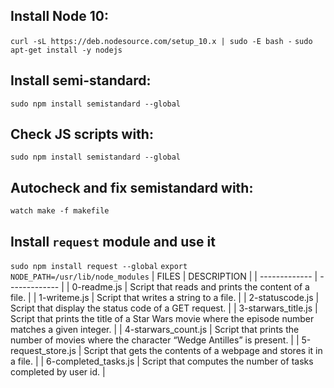 ## Install Node 10:
`curl -sL https://deb.nodesource.com/setup_10.x | sudo -E bash -`
`sudo apt-get install -y nodejs`
## Install semi-standard:
`sudo npm install semistandard --global`
## Check JS scripts with:
`sudo npm install semistandard --global`
## Autocheck and fix semistandard with:
`watch make -f makefile`
## Install `request` module and use it
`sudo npm install request --global`
`export NODE_PATH=/usr/lib/node_modules`
| FILES  | DESCRIPTION |
| ------------- | ------------- |
| 0-readme.js | Script that reads and prints the content of a file. |
| 1-writeme.js | Script that writes a string to a file. |
| 2-statuscode.js | Script that display the status code of a GET request. |
| 3-starwars_title.js | Script that prints the title of a Star Wars movie where the episode number matches a given integer. |
| 4-starwars_count.js | Script that prints the number of movies where the character “Wedge Antilles” is present. |
| 5-request_store.js | Script that gets the contents of a webpage and stores it in a file. |
| 6-completed_tasks.js | Script that computes the number of tasks completed by user id. |
